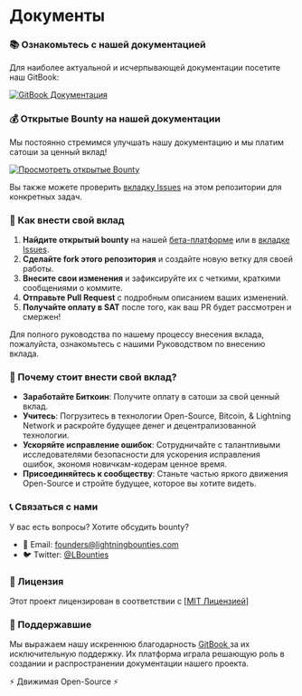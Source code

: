 # Документы

### 📚 Ознакомьтесь с нашей документацией

Для наиболее актуальной и исчерпывающей документации посетите наш GitBook:

[![GitBook Документация](https://img.shields.io/badge/GitBook-%D0%94%D0%BE%D0%BA%D1%83%D0%BC%D0%B5%D0%BD%D1%82%D0%B0%D1%86%D0%B8%D1%8F-blue?style=for-the-badge\&logo=gitbook)](https://lightning-bounties.gitbook.io/docs/getting-started/getting-started)

### 💰 Открытые Bounty на нашей документации

Мы постоянно стремимся улучшать нашу документацию и мы платим сатоши за ценный вклад!

[![Просмотреть открытые Bounty](https://img.shields.io/badge/%D0%9F%D1%80%D0%BE%D1%81%D0%BC%D0%BE%D1%82%D1%80%D0%B5%D1%82%D1%8C%20%D0%9E%D1%82%D0%BA%D1%80%D1%8B%D1%82%D1%8B%D0%B5%20Bounty-orange?style=for-the-badge)](https://app.lightningbounties.com)

Вы также можете проверить [вкладку Issues](https://github.com/Lightning-Bounties/docs/issues) на этом репозитории для конкретных задач.

### 🚀 Как внести свой вклад

1. **Найдите открытый bounty** на нашей [бета-платформе](https://app.lightningbounties.com) или в [вкладке Issues](https://github.com/Lightning-Bounties/docs/issues).
2. **Сделайте fork этого репозитория** и создайте новую ветку для своей работы.
3. **Внесите свои изменения** и зафиксируйте их с четкими, краткими сообщениями о коммите.
4. **Отправьте Pull Request** с подробным описанием ваших изменений.
5. **Получайте оплату в SAT** после того, как ваш PR будет рассмотрен и смержен!

Для полного руководства по нашему процессу внесения вклада, пожалуйста, ознакомьтесь с нашими Руководством по внесению вклада.

### 🌟 Почему стоит внести свой вклад?

* **Заработайте Биткоин**: Получите оплату в сатоши за свой ценный вклад.
* **Учитесь**: Погрузитесь в технологии Open-Source, Bitcoin, & Lightning Network и раскройте будущее денег и децентрализованной технологии.
* **Ускоряйте исправление ошибок**: Сотрудничайте с талантливыми исследователями безопасности для ускорения исправления ошибок, экономя новичкам-кодерам ценное время.
* **Присоединяйтесь к сообществу**: Станьте частью яркого движения Open-Source и стройте будущее, которое вы хотите видеть.

### 📞 Связаться с нами

У вас есть вопросы? Хотите обсудить bounty?

* 📧 Email: [founders@lightningbounties.com](mailto:founders@lightningbounties.com)
* 🐦 Twitter: [@LBounties](https://x.com/LBounties)

### 📜 Лицензия

Этот проект лицензирован в соответствии с \[[MIT Лицензией](https://github.com/Lightning-Bounties/docs?tab=License-1-ov-file)]

### :handshake: Поддержавшие

Мы выражаем нашу искреннюю благодарность [GitBook ](https://www.gitbook.com/)за их исключительную поддержку. Их платформа играла решающую роль в создании и распространении документации нашего проекта.

⚡ Движимая Open-Source ⚡
